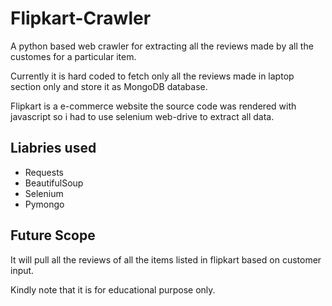# Flipkart-Crawler
A python based web crawler for extracting all the reviews made by all the customes for a particular item. 

Currently it is hard coded to fetch only all the reviews made in laptop section only and store it as MongoDB database.

Flipkart is a e-commerce website the source code was rendered with javascript so i had to use selenium web-drive to extract all data.
## Liabries used
+ Requests
+ BeautifulSoup
+ Selenium
+ Pymongo

## Future Scope
It will pull all the reviews of all the items listed in flipkart based on customer input. 

Kindly note that it is for educational purpose only.
